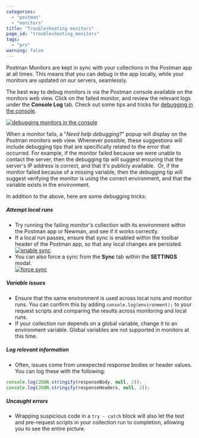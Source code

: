 ```yaml
---
categories:
  - "postman"
  - "monitors"
title: "Troubleshooting monitors"
page_id: "troubleshooting_monitors"
tags: 
  - "pro"
warning: false
---
```


Postman Monitors are kept in sync with your collections in the Postman app at all times. This means that you can debug in the app locally, while your monitors are updated on our servers, seamlessly.

The best way to debug monitors is via the Postman console available on the monitors web view. Click on the failed monitor, and review the relevant logs under the **Console Log** tab. Check out some tips and tricks for [debugging in the console](/docs/postman/sending_api_requests/debugging_and_logs).

[![debugging monitors in the console](https://s3.amazonaws.com/postman-static-getpostman-com/postman-docs/59015378.png)](https://s3.amazonaws.com/postman-static-getpostman-com/postman-docs/59015378.png)

When a monitor fails, a "_Need help debugging?_" popup will display on the Postman monitors web view. Whenever possible, these suggestions will include debugging tips that are specifically related to the error that occurred. For example, if the monitor failed because we were unable to contact the server, then the debugging tip will suggest ensuring that the server's IP address is correct, and that it's publicly available.  Or, if the monitor failed because of a missing variable, then the debugging tip will suggest verifying the monitor is using the correct environment, and that the variable exists in the environment.

In addition to the above, here are some debugging tricks:

##### **Attempt local runs**

*   Try running the failing monitor's collection with its environment within the Postman app or Newman, and see if it works correctly.
*   If a local run passes, ensure that sync is enabled within the toolbar header of the Postman app, so that any local changes are persisted.  
    [![enable sync](https://s3.amazonaws.com/postman-static-getpostman-com/postman-docs/59046115.png)](https://s3.amazonaws.com/postman-static-getpostman-com/postman-docs/59046115.png)
*   You can also force a sync from the **Sync** tab within the **SETTINGS** modal.  
    [![force sync](https://s3.amazonaws.com/postman-static-getpostman-com/postman-docs/59046046.png)](https://s3.amazonaws.com/postman-static-getpostman-com/postman-docs/59046046.png)

##### **Variable issues**

*   Ensure that the same environment is used across local runs and monitor runs. You can confirm this by adding ``console.log(environment);`` to your request scripts and comparing the results across monitoring and local runs.
*   If your collection run depends on a global variable, change it to an environment variable. Global variables are not supported in monitors at this time.

##### **Log relevant information**

*   Often, issues come from unexpected response bodies or header values. You can log these with the following:

```js
console.log(JSON.stringify(responseBody, null, 2));
console.log(JSON.stringify(responseHeaders, null, 2));
```

##### **Uncaught errors**

*   Wrapping suspicious code in a ``try - catch`` block will also let the test and pre-request scripts in your collection run to completion, allowing you to see the entire picture.
